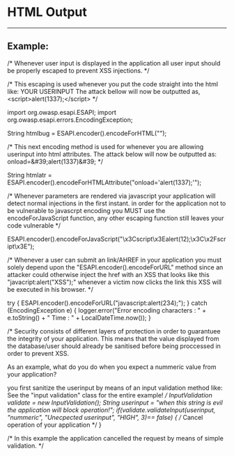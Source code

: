 # HTML Output
-------

## Example:

	      
/*
Whenever user input is displayed in the application all user input should be properly escaped 
to prevent XSS injections.
*/

/*
This escaping is used whenever you put the code straight into the html like:
<span>YOUR USERINPUT</span>
The attack bellow will now be outputted as,
&lt;script&gt;alert(1337);&lt;/script&gt;
*/

import org.owasp.esapi.ESAPI;
import org.owasp.esapi.errors.EncodingException;

String htmlbug = ESAPI.encoder().encodeForHTML("<script>alert(1337);</script>");


/*
This next encoding method is used for whenever you are allowing userinput into 
html attributes.
The attack below will now be outputted as:
onload=&amp;#39;alert(1337)&amp;#39;
 */
	      
String htmlatr = ESAPI.encoder().encodeForHTMLAttribute("onload='alert(1337);'");
	      
/*
Whenever parameters are rendered via javascript your application will detect normal injections
in the first instant. in order for the application not to be vulnerable to javascrpt encoding you MUST use the encodeForJavaScript function, any other escaping function still leaves your code vulnerable
*/	      

ESAPI.encoder().encodeForJavaScript("\\x3Cscript\\x3Ealert(12);\\x3C\\x2Fscript\\x3E");
	      

/*
Whenever a user can submit an link/AHREF in your application you must solely depend upon the
"ESAPI.encoder().encodeForURL" method since an attacker could otherwise inject the href with an XSS
that looks like this "javacript:alert("XSS");" whenever a victim now clicks the link this XSS
will be executed in his browser.
*/ 

try {
	ESAPI.encoder().encodeForURL("javascript:alert(234);");
} catch (EncodingException e) {
	logger.error("Error encoding characters : " + e.toString() + " Time : " + LocalDateTime.now());
	}


/*
Security consists of different layers of protection in order to guarantuee the integrity
of your application. This means that the value displayed from the database/user should
already be sanitised before being proccessed in order to prevent XSS.

As an example, what do you do when you expect a nummeric value from your application?

you first sanitize the userinput by means of an input validation method like:
See the "input validation" class for the entire example!
*/
InputValidation validate = new InputValidation();
	      String userinput = "when this string is evil the application will block operation!";
	      if(validate.validateInput(userinput, "nummeric", "Unecpected userinput", "HIGH", 3)== false)
	      { /* Cancel operation of your application */ }
		  
/*
In this example the application cancelled the request by means of simple validation.
*/



